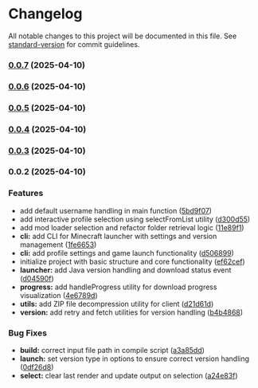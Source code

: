 # Changelog

All notable changes to this project will be documented in this file. See [standard-version](https://github.com/conventional-changelog/standard-version) for commit guidelines.

### [0.0.7](https://github.com/holmityd/create-mcprofile/compare/v0.0.6...v0.0.7) (2025-04-10)

### [0.0.6](https://github.com/holmityd/create-mcprofile/compare/v0.0.5...v0.0.6) (2025-04-10)

### [0.0.5](https://github.com/holmityd/create-mcprofile/compare/v0.0.4...v0.0.5) (2025-04-10)

### [0.0.4](https://github.com/holmityd/create-mcprofile/compare/v0.0.3...v0.0.4) (2025-04-10)

### [0.0.3](https://github.com/holmityd/create-mcprofile/compare/v0.0.2...v0.0.3) (2025-04-10)

### 0.0.2 (2025-04-10)


### Features

* add default username handling in main function ([5bd9f07](https://github.com/holmityd/create-mcprofile/commit/5bd9f075a6b2493d329468812be5d1fc518889af))
* add interactive profile selection using selectFromList utility ([d300d55](https://github.com/holmityd/create-mcprofile/commit/d300d55826087ca1bc345830a4ffeed129f1caed))
* add mod loader selection and refactor folder retrieval logic ([11e89f1](https://github.com/holmityd/create-mcprofile/commit/11e89f103bea961e49d511f866544bb62e0cccc8))
* **cli:** add CLI for Minecraft launcher with settings and version management ([1fe6653](https://github.com/holmityd/create-mcprofile/commit/1fe6653dd1f54c3332759a0482d338dfc39d42b3))
* **cli:** add profile settings and game launch functionality ([d506899](https://github.com/holmityd/create-mcprofile/commit/d506899778368bba4196b6f4c2aa1f9d1db134d6))
* initialize project with basic structure and core functionality ([ef62cef](https://github.com/holmityd/create-mcprofile/commit/ef62cef0a483c4fed7615ddd93c7734c5e57e2b1))
* **launcher:** add Java version handling and download status event ([d04590f](https://github.com/holmityd/create-mcprofile/commit/d04590f73d2b35585977f7e6401d25da98d4f1cd))
* **progress:** add handleProgress utility for download progress visualization ([4e6789d](https://github.com/holmityd/create-mcprofile/commit/4e6789dd17083ea82509bc51713038281d604505))
* **utils:** add ZIP file decompression utility for client ([d21d61d](https://github.com/holmityd/create-mcprofile/commit/d21d61d1d53f0fe68a9d46437d59887c1bb84c66))
* **version:** add retry and fetch utilities for version handling ([b4b4868](https://github.com/holmityd/create-mcprofile/commit/b4b486838fac9fd23501bc4dd34364ecbc8d2b58))


### Bug Fixes

* **build:** correct input file path in compile script ([a3a85dd](https://github.com/holmityd/create-mcprofile/commit/a3a85dd3c15842a18b414e059ec1e4af6fdcb644))
* **launch:** set version type in options to ensure correct version handling ([0df26d8](https://github.com/holmityd/create-mcprofile/commit/0df26d8ea1298cb41a639fb906641b0604f2c1fc))
* **select:** clear last render and update output on selection ([a24e83f](https://github.com/holmityd/create-mcprofile/commit/a24e83ff37d2b7f998a2e838da2a59b5fe3dfed1))
